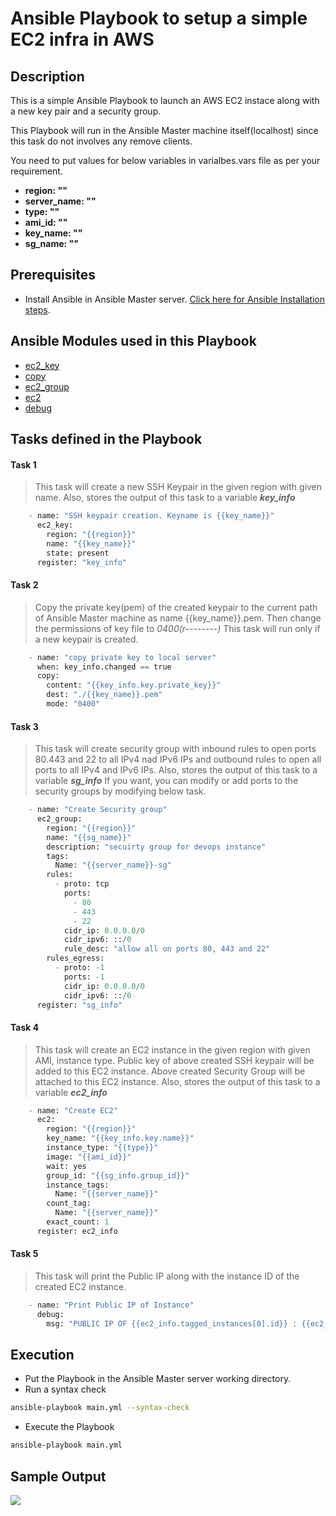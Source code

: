 # Ansible Playbook to setup a simple EC2 infra in AWS

## Description

This is a simple Ansible Playbook to launch an AWS EC2 instace along with a new key pair and a security group.

This Playbook will run in the Ansible Master machine itself(localhost) since this task do not involves any remove clients.

You need to put values for below variables in varialbes.vars file as per your requirement.

- **region: ""**
- **server_name: ""**
- **type: ""**
- **ami_id: ""**
- **key_name: ""**
- **sg_name: ""**


## Prerequisites

- Install Ansible in Ansible Master server. [Click here for Ansible Installation steps](https://docs.ansible.com/ansible/latest/installation_guide/intro_installation.html).

 ## Ansible Modules used in this Playbook
- [ec2_key](https://docs.ansible.com/ansible/latest/collections/amazon/aws/ec2_key_module.html)
- [copy](https://docs.ansible.com/ansible/latest/collections/ansible/builtin/copy_module.html)
- [ec2_group](https://docs.ansible.com/ansible/latest/collections/amazon/aws/ec2_group_module.html)
- [ec2](https://docs.ansible.com/ansible/latest/collections/amazon/aws/ec2_module.html)
- [debug](https://docs.ansible.com/ansible/latest/collections/ansible/builtin/debug_module.html)

 ## Tasks defined in the Playbook

 #### Task 1

>This task will create a new SSH Keypair in the given region with given name.
>Also, stores the output of this task to a variable ***key_info***

```python
    - name: "SSH keypair creation. Keyname is {{key_name}}"
      ec2_key:
        region: "{{region}}"
        name: "{{key_name}}"
        state: present
      register: "key_info"
```

 #### Task 2

>Copy the private key(pem) of the created keypair to the current path of Ansible Master machine as name {{key_name}}.pem.
>Then change the permissions of key file to *0400(r--------)*
>This task will run only if a new keypair is created.

```python
    - name: "copy private key to local server"
      when: key_info.changed == true
      copy:
        content: "{{key_info.key.private_key}}"
        dest: "./{{key_name}}.pem"
        mode: "0400"
```
 #### Task 3

>This task will create security group with inbound rules to open ports 80.443 and 22 to all IPv4 nad IPv6 IPs and outbound rules to open all ports to all IPv4 and IPv6 IPs.
>Also, stores the output of this task to a variable ***sg_info***
>If you want, you can modify or add ports to the security groups by modifying below task.

```python
    - name: "Create Security group"
      ec2_group:
        region: "{{region}}"
        name: "{{sg_name}}"
        description: "secuirty group for devops instance"
        tags:
          Name: "{{server_name}}-sg"          
        rules:
          - proto: tcp
            ports:
              - 80
              - 443
              - 22
            cidr_ip: 0.0.0.0/0
            cidr_ipv6: ::/0
            rule_desc: "allow all on ports 80, 443 and 22"
        rules_egress:
          - proto: -1
            ports: -1
            cidr_ip: 0.0.0.0/0
            cidr_ipv6: ::/0
      register: "sg_info"

```

 #### Task 4

>This task will create an EC2 instance in the given region with given AMI, instance type.
>Public key of above created SSH keypair will be added to this EC2 instance.
>Above created Security Group will be attached to this EC2 instance.
>Also, stores the output of this task to a variable ***ec2_info***

```python
    - name: "Create EC2"
      ec2:
        region: "{{region}}"
        key_name: "{{key_info.key.name}}"
        instance_type: "{{type}}"
        image: "{{ami_id}}"
        wait: yes
        group_id: "{{sg_info.group_id}}"
        instance_tags:
          Name: "{{server_name}}"
        count_tag:
          Name: "{{server_name}}"
        exact_count: 1
      register: ec2_info
```
 #### Task 5

>This task will print the Public IP along with the instance ID of the created EC2 instance.

```python
    - name: "Print Public IP of Instance"
      debug:
        msg: "PUBLIC IP OF {{ec2_info.tagged_instances[0].id}} : {{ec2_info.tagged_instances[0].public_ip}}"
```

 ## Execution
 - Put the Playbook in the Ansible Master server working directory.
 - Run a syntax check
 ```bash
ansible-playbook main.yml --syntax-check
```
 - Execute the Playbook
 ```bash
ansible-playbook main.yml
```
 ## Sample Output

![](https://i.ibb.co/QKLHrMZ/execution.png)
